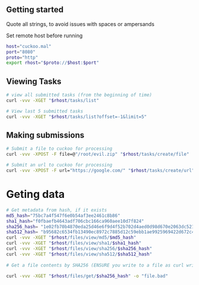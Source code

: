 ## Getting started

Quote all strings, to avoid issues with spaces or ampersands

Set remote host before running
```bash
host="cuckoo.mal"
port="8080"
proto="http"
export rhost="$proto://$host:$port"
```

## Viewing Tasks
```bash
# view all submitted tasks (from the beginning of time)
curl -vvv -XGET "$rhost/tasks/list"

# View last 5 submitted tasks
curl -vvv -XGET "$rhost/tasks/list?offset=-1&limit=5"
```

## Making submissions
```bash
# Submit a file to cuckoo for processing
curl -vvv -XPOST -F file=@"/root/evil.zip" "$rhost/tasks/create/file"

# Submit an url to cuckoo for processing
curl -vvv -XPOST -F url="https://google.com/" "$rhost/tasks/create/url"
```

# Geting data
```bash
# Get metadata from hash, if it exists
md5_hash="75bc7a4f547f6e0b54af3ee2461c8b86"
sha1_hash="f0fbaefb4643adf706cbc166ca960aee10d7f824"
sha256_hash= "1e02fb70b4870eda25d46e6f9d4f52b702d4aed0d98d670e2063dc521a17dd0b"
sha512_hash= "b95682c6534fb13490ec8972c7885d12c59ebb1ae9925969422d672c4c9a50153028de8f279a7f9c5285a8f78d3de6e21b126d40213bbc59ee6bec51c0b82aab"
curl -vvv -XGET "$rhost/files/view/md5/$md5_hash"
curl -vvv -XGET "$rhost/files/view/sha1/$sha1_hash"
curl -vvv -XGET "$rhost/files/view/sha256/$sha256_hash"
curl -vvv -XGET "$rhost/files/view/sha512/$sha512_hash"
 
# Get a file contents by SHA256 (ENSURE you write to a file as curl writes to STDOUT on connection)

curl -vvv -XGET "$rhost/files/get/$sha256_hash" -o "file.bad"
```


